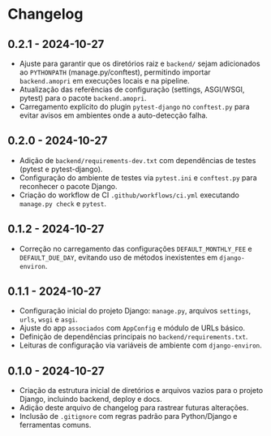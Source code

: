 # Changelog

## 0.2.1 - 2024-10-27
- Ajuste para garantir que os diretórios raiz e `backend/` sejam adicionados ao `PYTHONPATH` (manage.py/conftest), permitindo importar `backend.amopri` em execuções locais e na pipeline.
- Atualização das referências de configuração (settings, ASGI/WSGI, pytest) para o pacote `backend.amopri`.
- Carregamento explícito do plugin `pytest-django` no `conftest.py` para evitar avisos em ambientes onde a auto-detecção falha.


## 0.2.0 - 2024-10-27
- Adição de `backend/requirements-dev.txt` com dependências de testes (pytest e pytest-django).
- Configuração do ambiente de testes via `pytest.ini` e `conftest.py` para reconhecer o pacote Django.
- Criação do workflow de CI `.github/workflows/ci.yml` executando `manage.py check` e `pytest`.

## 0.1.2 - 2024-10-27
- Correção no carregamento das configurações `DEFAULT_MONTHLY_FEE` e `DEFAULT_DUE_DAY`, evitando uso de métodos inexistentes em `django-environ`.

## 0.1.1 - 2024-10-27
- Configuração inicial do projeto Django: `manage.py`, arquivos `settings`, `urls`, `wsgi` e `asgi`.
- Ajuste do app `associados` com `AppConfig` e módulo de URLs básico.
- Definição de dependências principais no `backend/requirements.txt`.
- Leituras de configuração via variáveis de ambiente com `django-environ`.

## 0.1.0 - 2024-10-27
- Criação da estrutura inicial de diretórios e arquivos vazios para o projeto Django, incluindo backend, deploy e docs.
- Adição deste arquivo de changelog para rastrear futuras alterações.
- Inclusão de `.gitignore` com regras padrão para Python/Django e ferramentas comuns.
